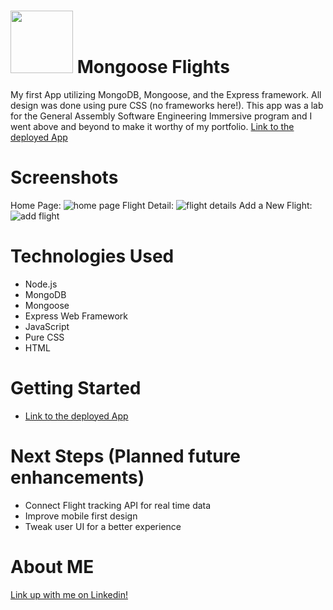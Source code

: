 # <img src="https://i.imgur.com/Ya9CckQ.png" width="100px"> Mongoose Flights
My first App utilizing MongoDB, Mongoose, and the Express framework. All design was done using pure CSS (no frameworks here!). This app was a lab for the General Assembly Software Engineering Immersive program and I went above and beyond to make it worthy of my portfolio. [Link to the deployed App](https://mongooseflights.herokuapp.com/)

# Screenshots
Home Page:
![home page](https://i.imgur.com/sGrdl5p.jpg)
Flight Detail:
![flight details](https://i.imgur.com/v7SI25s.png)
Add a New Flight:
![add flight](https://i.imgur.com/uChvtYc.png)

# Technologies Used
- Node.js
- MongoDB
- Mongoose
- Express Web Framework
- JavaScript
- Pure CSS
- HTML

# Getting Started
- [Link to the deployed App](https://mongooseflights.herokuapp.com/)

# Next Steps (Planned future enhancements)
- Connect Flight tracking API for real time data
- Improve mobile first design 
- Tweak user UI for a better experience

# About ME
[Link up with me on Linkedin!](https://www.linkedin.com/in/micahsellis/)
